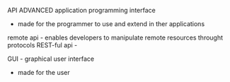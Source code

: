 API ADVANCED
application programming interface
- made for the programmer to use and extend in ther applications

remote api - enables developers to manipulate remote resources throught protocols
REST-ful api - 


GUI - graphical user interface
- made for the user
